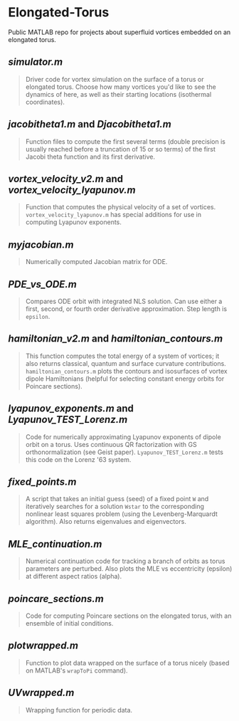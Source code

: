 # Elongated-Torus
Public MATLAB repo for projects about superfluid vortices embedded on an elongated torus.

## *simulator.m*
> Driver code for vortex simulation on the surface of a torus or elongated torus. Choose how many vortices you'd like to see the dynamics of here, as well as their starting locations (isothermal coordinates).

## *jacobitheta1.m* and *Djacobitheta1.m*
> Function files to compute the first several terms (double precision is usually reached before a truncation of 15 or so terms) of the first Jacobi theta function and its first derivative.

## *vortex_velocity_v2.m* and *vortex_velocity_lyapunov.m*
> Function that computes the physical velocity of a set of vortices. `vortex_velocity_lyapunov.m` has special additions for use in computing Lyapunov exponents.

## *myjacobian.m*
> Numerically computed Jacobian matrix for ODE. 

## *PDE_vs_ODE.m*
> Compares ODE orbit with integrated NLS solution. Can use either a first, second, or fourth order derivative approximation. Step length is `epsilon`.

## *hamiltonian_v2.m* and *hamiltonian_contours.m*
> This function computes the total energy of a system of vortices; it also returns classical, quantum and surface curvature contributions. `hamiltonian_contours.m` plots the contours and isosurfaces of vortex dipole Hamiltonians (helpful for selecting constant energy orbits for Poincare sections).

## *lyapunov_exponents.m* and *Lyapunov_TEST_Lorenz.m*
> Code for numerically approximating Lyapunov exponents of dipole orbit on a torus. Uses continuous QR factorization with GS orthonormalization (see Geist paper). `Lyapunov_TEST_Lorenz.m` tests this code on the Lorenz '63 system.

## *fixed_points.m*
> A script that takes an initial guess (seed) of a fixed point `W` and iteratively searches for a solution `Wstar` to the corresponding nonlinear least squares problem (using the Levenberg-Marquardt algorithm). Also returns eigenvalues and eigenvectors.

## *MLE_continuation.m*
> Numerical continuation code for tracking a branch of orbits as torus parameters are perturbed. Also plots the MLE vs eccentricity (epsilon) at different aspect ratios (alpha).

## *poincare_sections.m*
> Code for computing Poincare sections on the elongated torus, with an ensemble of initial conditions.

## *plotwrapped.m*
> Function to plot data wrapped on the surface of a torus nicely (based on MATLAB's `wrapToPi` command).

## *UVwrapped.m*
> Wrapping function for periodic data.
